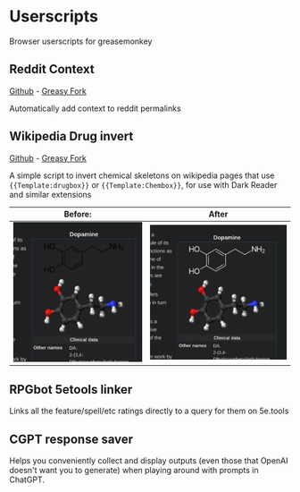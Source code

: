 # Userscripts

Browser userscripts for greasemonkey

## Reddit Context

[Github](https://github.com/srsutherland/userscripts/blob/master/reddit-context.user.js) - [Greasy Fork](https://greasyfork.org/en/scripts/407164-reddit-context)

Automatically add context to reddit permalinks

## Wikipedia Drug invert

[Github](https://github.com/srsutherland/userscripts/blob/master/wiki-drug-invert.user.js) - [Greasy Fork](https://greasyfork.org/en/scripts/396052-wikipedia-drug-invert)

A simple script to invert chemical skeletons on wikipedia pages that use `{{Template:drugbox}}` or `{{Template:Chembox}}`, for use with Dark Reader and similar extensions

| Before: | After |
| ------- | ----- |
| ![before](media/Drug_before.png) | ![after](media/Drug_after.png)|

## RPGbot 5etools linker

Links all the feature/spell/etc ratings directly to a query for them on 5e.tools

## CGPT response saver

Helps you conveniently collect and display outputs (even those that OpenAI doesn't want you to generate) when playing around with prompts in ChatGPT.
